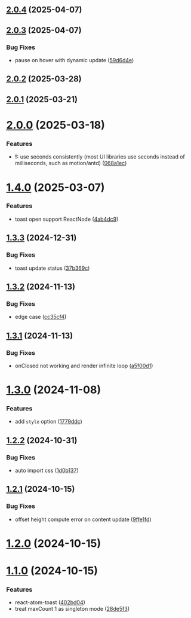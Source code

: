 ## [2.0.4](https://github.com/hemengke1997/react-atom-toast/compare/v2.0.3...v2.0.4) (2025-04-07)



## [2.0.3](https://github.com/hemengke1997/react-atom-toast/compare/v2.0.2...v2.0.3) (2025-04-07)


### Bug Fixes

* pause on hover with dynamic update ([59d6d4e](https://github.com/hemengke1997/react-atom-toast/commit/59d6d4ee312f4b5a8ecb7746a593866979c852c2))



## [2.0.2](https://github.com/hemengke1997/react-atom-toast/compare/v2.0.1...v2.0.2) (2025-03-28)



## [2.0.1](https://github.com/hemengke1997/react-atom-toast/compare/v2.0.0...v2.0.1) (2025-03-21)



# [2.0.0](https://github.com/hemengke1997/react-atom-toast/compare/v1.4.0...v2.0.0) (2025-03-18)


### Features

* **!:**  use seconds consistently (most UI libraries use seconds instead of milliseconds, such as motion/antd) ([068a1ec](https://github.com/hemengke1997/react-atom-toast/commit/068a1ec0cf782c4b86ea8f609ce5fe23b66af7c0))



# [1.4.0](https://github.com/hemengke1997/react-atom-toast/compare/v1.3.3...v1.4.0) (2025-03-07)


### Features

* toast open support ReactNode ([4ab4dc9](https://github.com/hemengke1997/react-atom-toast/commit/4ab4dc9f86874a713341f5d4232a883fcf3fe1e1))



## [1.3.3](https://github.com/hemengke1997/react-atom-toast/compare/v1.3.2...v1.3.3) (2024-12-31)


### Bug Fixes

* toast update status ([37b369c](https://github.com/hemengke1997/react-atom-toast/commit/37b369c05e3b2d8a51a5c9c017d54a5a6afb6cad))



## [1.3.2](https://github.com/hemengke1997/react-atom-toast/compare/v1.3.1...v1.3.2) (2024-11-13)


### Bug Fixes

* edge case ([cc35cf4](https://github.com/hemengke1997/react-atom-toast/commit/cc35cf4597231619ca658c24e02a81558857ef5b))



## [1.3.1](https://github.com/hemengke1997/react-atom-toast/compare/v1.3.0...v1.3.1) (2024-11-13)


### Bug Fixes

* onClosed not working and render infinite loop ([a5f00d1](https://github.com/hemengke1997/react-atom-toast/commit/a5f00d15be6a30c23a11fdab86eb22a1e05ed3ff))



# [1.3.0](https://github.com/hemengke1997/react-atom-toast/compare/v1.2.2...v1.3.0) (2024-11-08)


### Features

* add `style` option ([1779ddc](https://github.com/hemengke1997/react-atom-toast/commit/1779ddcd12a3804199f6b6ce544ae5e7192d9e56))



## [1.2.2](https://github.com/hemengke1997/react-atom-toast/compare/v1.2.1...v1.2.2) (2024-10-31)


### Bug Fixes

* auto import css ([1d0b137](https://github.com/hemengke1997/react-atom-toast/commit/1d0b137013f776ca59f01e8c8954ac5ea9f56ecf))



## [1.2.1](https://github.com/hemengke1997/react-atom-toast/compare/v1.2.0...v1.2.1) (2024-10-15)


### Bug Fixes

* offset height compute error on content update ([9ffe1fd](https://github.com/hemengke1997/react-atom-toast/commit/9ffe1fd0b9fb36ffcd450db8da9a745a2f095287))



# [1.2.0](https://github.com/hemengke1997/react-atom-toast/compare/v1.1.0...v1.2.0) (2024-10-15)



# [1.1.0](https://github.com/hemengke1997/react-atom-toast/compare/402bd042fb0dc922172d66d1e21970251bd4172b...v1.1.0) (2024-10-15)


### Features

* react-atom-toast ([402bd04](https://github.com/hemengke1997/react-atom-toast/commit/402bd042fb0dc922172d66d1e21970251bd4172b))
* treat maxCount 1 as singleton mode ([28de5f3](https://github.com/hemengke1997/react-atom-toast/commit/28de5f30503bd4d73bbc14638c74d84e6d0d808d))



